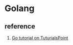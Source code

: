# Golang

## reference
1. [Go tutorial on TuturialsPoint](https://www.tutorialspoint.com/go/index.htm)
